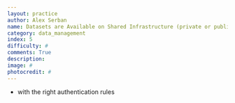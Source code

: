 ```yaml
---
layout: practice
author: Alex Serban
name: Datasets are Available on Shared Infrastructure (private or public)
category: data_management
index: 5
difficulty: #
comments: True
description:
image: #
photocredit: #
---
```


- with the right authentication rules